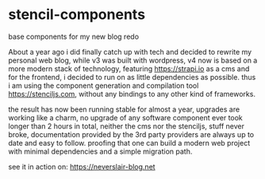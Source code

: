 # stencil-components
base components for my new blog redo

About a year ago i did finally catch up with tech and decided to rewrite my personal web blog, while v3 was built with wordpress, v4 now is based on a more modern stack of technology, featuring https://strapi.io as a cms and for the frontend, i decided to run on as little dependencies as possible. thus i am using the component generation and compilation tool https://stenciljs.com, without any bindings to any other kind of frameworks.

the result has now been running stable for almost a year, upgrades are working like a charm, no upgrade of any software component ever took longer than 2 hours in total, neither the cms nor the stenciljs, stuff never broke, documentation provided by the 3rd party providers are always up to date and easy to follow. proofing that one can build a modern web project with minimal dependencies and a simple migration path.

see it in action on:
https://neverslair-blog.net

